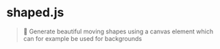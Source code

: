 # shaped.js
> 🍭 Generate beautiful moving shapes using a canvas element which can for example be used for backgrounds
